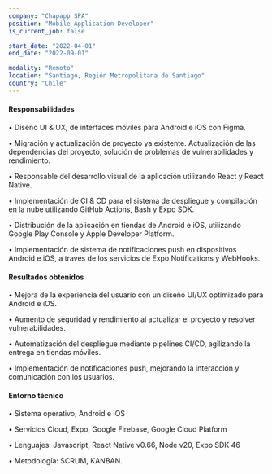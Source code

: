 ```yaml
---
company: "Chapapp SPA"
position: "Mobile Application Developer"
is_current_job: false

start_date: "2022-04-01"
end_date: "2022-09-01"

modality: "Remoto"
location: "Santiago, Región Metropolitana de Santiago"
country: "Chile"
---
```


#### Responsabilidades

• Diseño UI & UX, de interfaces móviles para Android e iOS con Figma.

• Migración y actualización de proyecto ya existente. Actualización de las dependencias del proyecto, solución de problemas de vulnerabilidades y rendimiento.

• Responsable del desarrollo visual de la aplicación utilizando React y React Native.

• Implementación de CI & CD para el sistema de despliegue y compilación en la nube utilizando GitHub Actions, Bash y Expo SDK.

• Distribución de la aplicación en tiendas de Android e iOS, utilizando Google Play Console y Apple Developer Platform.

• Implementación de sistema de notificaciones push en dispositivos Android e iOS, a través de los servicios de Expo Notifications y WebHooks.

#### Resultados obtenidos

• Mejora de la experiencia del usuario con un diseño UI/UX optimizado para Android e iOS.

• Aumento de seguridad y rendimiento al actualizar el proyecto y resolver vulnerabilidades.

• Automatización del despliegue mediante pipelines CI/CD, agilizando la entrega en tiendas móviles.

• Implementación de notificaciones push, mejorando la interacción y comunicación con los usuarios.

#### Entorno técnico

• Sistema operativo, Android e iOS

• Servicios Cloud, Expo, Google Firebase, Google Cloud Platform

• Lenguajes: Javascript, React Native v0.66, Node v20, Expo SDK 46

• Metodología: SCRUM, KANBAN.
